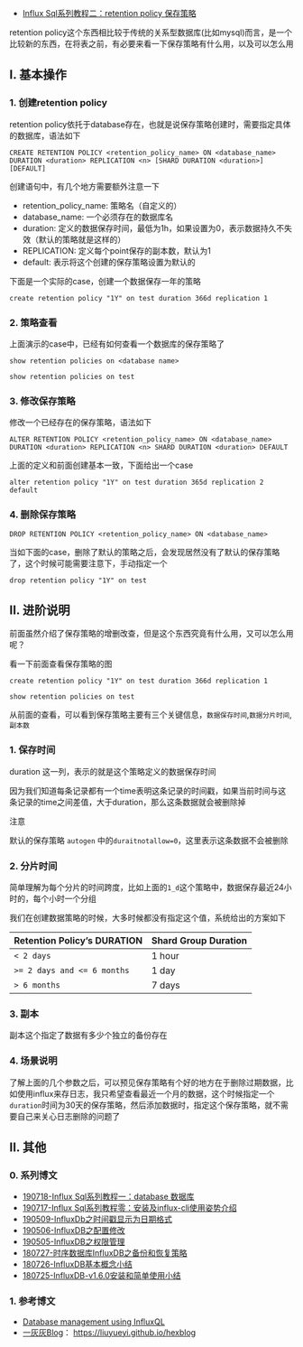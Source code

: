 - [Influx Sql系列教程二：retention policy 保存策略](https://blog.51cto.com/u_3408236/5818050)

retention policy这个东西相比较于传统的关系型数据库(比如mysql)而言，是一个比较新的东西，在将表之前，有必要来看一下保存策略有什么用，以及可以怎么用

## I. 基本操作
### 1. 创建retention policy
​​retention policy​​依托于database存在，也就是说保存策略创建时，需要指定具体的数据库，语法如下
```shell
CREATE RETENTION POLICY <retention_policy_name> ON <database_name> DURATION <duration> REPLICATION <n> [SHARD DURATION <duration>] [DEFAULT]
```
创建语句中，有几个地方需要额外注意一下

- ​​retention_policy_name​​: 策略名（自定义的）
- ​​database_name​​: 一个必须存在的数据库名
- ​​duration​​: 定义的数据保存时间，最低为1h，如果设置为0，表示数据持久不失效（默认的策略就是这样的）
- ​​REPLICATION​​: 定义每个point保存的副本数，默认为1
- ​​default​​: 表示将这个创建的保存策略设置为默认的

下面是一个实际的case，创建一个数据保存一年的策略
```shell
create retention policy "1Y" on test duration 366d replication 1
```

### 2. 策略查看
上面演示的case中，已经有如何查看一个数据库的保存策略了
```shell
show retention policies on <database name>
```

```shell
show retention policies on test
```

### 3. 修改保存策略
修改一个已经存在的保存策略，语法如下
```shell
ALTER RETENTION POLICY <retention_policy_name> ON <database_name> DURATION <duration> REPLICATION <n> SHARD DURATION <duration> DEFAULT
```

上面的定义和前面创建基本一致，下面给出一个case
```shell
alter retention policy "1Y" on test duration 365d replication 2 default
```

### 4. 删除保存策略
```shell
DROP RETENTION POLICY <retention_policy_name> ON <database_name>
```
当如下面的case，删除了默认的策略之后，会发现居然没有了默认的保存策略了，这个时候可能需要注意下，手动指定一个

```shell
drop retention policy "1Y" on test
```

## II. 进阶说明
前面虽然介绍了保存策略的增删改查，但是这个东西究竟有什么用，又可以怎么用呢？

看一下前面查看保存策略的图
```shell
create retention policy "1Y" on test duration 366d replication 1

show retention policies on test
```

从前面的查看，可以看到保存策略主要有三个关键信息，`​​数据保存时间​​​`, ​`​数据分片时间`​​​, `​​副本数​​`

### 1. 保存时间
duration 这一列，表示的就是这个策略定义的数据保存时间

因为我们知道每条记录都有一个time表明这条记录的时间戳，如果当前时间与这条记录的time之间差值，大于duration，那么这条数据就会被删除掉

注意

默认的保存策略 `​​autogen`​​ ​中的 ​`​duraitnotallow=0​`​，这里表示这条数据不会被删除

### 2. 分片时间
简单理解为每个分片的时间跨度，比如上面的`​​1_d​`​这个策略中，数据保存最近24小时的，每个小时一个分组

我们在创建数据策略的时候，大多时候都没有指定这个值，系统给出的方案如下

| Retention Policy’s DURATION | Shard Group Duration |
| --------------------------- | -------------------- |
| `< 2 days`                  | 1 hour               |
| `>= 2 days and <= 6 months` | 1 day                |
| `> 6 months`                | 7 days               |

### 3. 副本
副本这个指定了数据有多少个独立的备份存在

### 4. 场景说明
了解上面的几个参数之后，可以预见保存策略有个好的地方在于删除过期数据，比如使用influx来存日志，我只希望查看最近一个月的数据，这个时候指定一个`​​duration`​​时间为30天的保存策略，然后添加数据时，指定这个保存策略，就不需要自己来关心日志删除的问题了

## II. 其他
### 0. 系列博文
- [​190718-Influx Sql系列教程一：database 数据库​​](https://blog.hhui.top/hexblog/2019/07/18/190718-Influx-Sql%E7%B3%BB%E5%88%97%E6%95%99%E7%A8%8B%E4%B8%80%EF%BC%9Adatabase-%E6%95%B0%E6%8D%AE%E5%BA%93/)
- [​190717-Influx Sql系列教程零：安装及influx-cli使用姿势介绍​​](https://blog.hhui.top/hexblog/2019/07/17/190717-Influx-Sql%E7%B3%BB%E5%88%97%E6%95%99%E7%A8%8B%E9%9B%B6%EF%BC%9A%E5%AE%89%E8%A3%85%E5%8F%8Ainflux-cli%E4%BD%BF%E7%94%A8%E5%A7%BF%E5%8A%BF%E4%BB%8B%E7%BB%8D/)
- [​190509-InfluxDb之时间戳显示为日期格式​​](https://blog.hhui.top/hexblog/2019/05/09/190509-InfluxDb%E4%B9%8B%E6%97%B6%E9%97%B4%E6%88%B3%E6%98%BE%E7%A4%BA%E4%B8%BA%E6%97%A5%E6%9C%9F%E6%A0%BC%E5%BC%8F/)
- [​190506-InfluxDB之配置修改​​](https://blog.hhui.top/hexblog/2019/05/06/190506-InfluxDB%E4%B9%8B%E9%85%8D%E7%BD%AE%E4%BF%AE%E6%94%B9/)
- [​190505-InfluxDB之权限管理​​](https://blog.hhui.top/hexblog/2019/05/05/190505-InfluxDB%E4%B9%8B%E6%9D%83%E9%99%90%E7%AE%A1%E7%90%86/)
- [​180727-时序数据库InfluxDB之备份和恢复策略​​](https://blog.hhui.top/hexblog/2018/07/27/180727-%E6%97%B6%E5%BA%8F%E6%95%B0%E6%8D%AE%E5%BA%93InfluxDB%E4%B9%8B%E5%A4%87%E4%BB%BD%E5%92%8C%E6%81%A2%E5%A4%8D%E7%AD%96%E7%95%A5/)
- [​180726-InfluxDB基本概念小结​​](https://blog.hhui.top/hexblog/2018/07/26/180726-InfluxDB%E5%9F%BA%E6%9C%AC%E6%A6%82%E5%BF%B5%E5%B0%8F%E7%BB%93/)
- [​180725-InfluxDB-v1.6.0安装和简单使用小结​​](https://blog.hhui.top/hexblog/2018/07/25/180725-InfluxDB-v1.6.0%E5%AE%89%E8%A3%85%E5%92%8C%E7%AE%80%E5%8D%95%E4%BD%BF%E7%94%A8%E5%B0%8F%E7%BB%93/)

### 1. 参考博文
- [​Database management using InfluxQL​​](https://docs.influxdata.com/influxdb/v1.7/query_language/database_management/#create-retention-policies-with-create-retention-policy)
- [​​一灰灰Blog​​](https://liuyueyi.github.io/hexblog)： https://liuyueyi.github.io/hexblog
